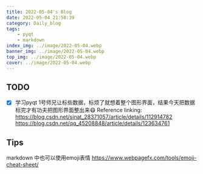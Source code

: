 ```yaml
---
title: 2022-05-04's Blog
date: 2022-05-04 21:58:39
category: Daily_blog
tags: 
    - pyqt
    - markdown
index_img: ../image/2022-05-04.webp
banner_img: ../image/2022-05-04.webp
top_img: ../image/2022-05-04.webp
cover: ../image/2022-05-04.webp
---
```


## TODO
- [x] 学习pyqt
1号师兄让标些数据，标烦了就想着整个图形界面，结果今天把数据标完才有功夫把图形界面整出来:mask:
Reference linking:
https://blog.csdn.net/sinat_28371057/article/details/112914782
https://blog.csdn.net/qq_45208848/article/details/123634761

## Tips
markdown 中也可以使用emoji表情
https://www.webpagefx.com/tools/emoji-cheat-sheet/


